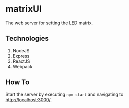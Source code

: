 # matrixUI
The web server for setting the LED matrix.

## Technologies
1. NodeJS
2. Express
3. ReactJS
4. Webpack

## How To
Start the server by executing `npm start` and navigating to [http://localhost:3000/](http://localhost:3000/).
